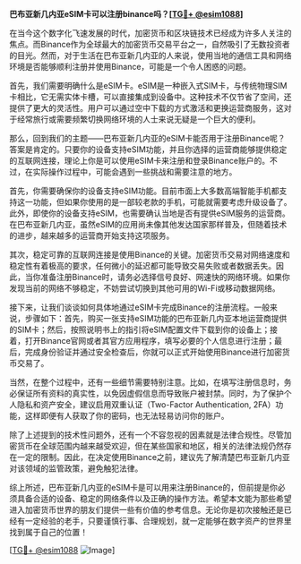 **巴布亚新几内亚eSIM卡可以注册binance吗？[[TG💪+ @esim1088](https://t.me/s/esim1088)]**

在当今这个数字化飞速发展的时代，加密货币和区块链技术已经成为许多人关注的焦点。而Binance作为全球最大的加密货币交易平台之一，自然吸引了无数投资者的目光。然而，对于生活在巴布亚新几内亚的人来说，使用当地的通信工具和网络环境是否能够顺利注册并使用Binance，可能是一个令人困惑的问题。

首先，我们需要明确什么是eSIM卡。eSIM是一种嵌入式SIM卡，与传统物理SIM卡相比，它无需实体卡槽，可以直接集成到设备中。这种技术不仅节省了空间，还提供了更大的灵活性。用户可以通过空中下载的方式激活和更换运营商服务，这对于经常旅行或需要频繁切换网络环境的人士来说无疑是一个巨大的便利。

那么，回到我们的主题——巴布亚新几内亚的eSIM卡能否用于注册Binance呢？答案是肯定的。只要你的设备支持eSIM功能，并且你选择的运营商能够提供稳定的互联网连接，理论上你是可以使用eSIM卡来注册和登录Binance账户的。不过，在实际操作过程中，可能会遇到一些挑战和需要注意的地方。

首先，你需要确保你的设备支持eSIM功能。目前市面上大多数高端智能手机都支持这一功能，但如果你使用的是一部较老款的手机，可能就需要考虑升级设备了。此外，即使你的设备支持eSIM，也需要确认当地是否有提供eSIM服务的运营商。在巴布亚新几内亚，虽然eSIM的应用尚未像其他发达国家那样普及，但随着技术的进步，越来越多的运营商开始支持这项服务。

其次，稳定可靠的互联网连接是使用Binance的关键。加密货币交易对网络速度和稳定性有着极高的要求，任何微小的延迟都可能导致交易失败或者数据丢失。因此，当你准备注册Binance时，请务必选择信号良好、网速快的网络环境。如果你发现当前的网络不够稳定，不妨尝试切换到其他可用的Wi-Fi或移动数据网络。

接下来，让我们谈谈如何具体地通过eSIM卡完成Binance的注册流程。一般来说，步骤如下：首先，购买一张支持eSIM功能的巴布亚新几内亚本地运营商提供的SIM卡；然后，按照说明书上的指引将eSIM配置文件下载到你的设备上；接着，打开Binance官网或者其官方应用程序，填写必要的个人信息进行注册；最后，完成身份验证并通过安全检查后，你就可以正式开始使用Binance进行加密货币交易了。

当然，在整个过程中，还有一些细节需要特别注意。比如，在填写注册信息时，务必保证所有资料的真实性，以免因虚假信息而导致账户被封禁。同时，为了保护个人隐私和资产安全，建议启用双重认证（Two-Factor Authentication, 2FA）功能，这样即便有人获取了你的密码，也无法轻易访问你的账户。

除了上述提到的技术性问题外，还有一个不容忽视的因素就是法律合规性。尽管加密货币在全球范围内越来越受欢迎，但在某些国家和地区，相关的法律法规仍然存在一定的限制。因此，在决定使用Binance之前，建议先了解清楚巴布亚新几内亚对该领域的监管政策，避免触犯法律。

综上所述，巴布亚新几内亚的eSIM卡是可以用来注册Binance的，但前提是你必须具备合适的设备、稳定的网络条件以及正确的操作方法。希望本文能为那些希望进入加密货币世界的朋友们提供一些有价值的参考信息。无论你是初次接触还是已经有一定经验的老手，只要谨慎行事、合理规划，就一定能够在数字资产的世界里找到属于自己的位置！

[[TG💪+ @esim1088](https://t.me/s/esim1088) ![Image](https://i.postimg.cc/4NQfJmqS/Snipaste-2025-05-13-00-14-12.png)]